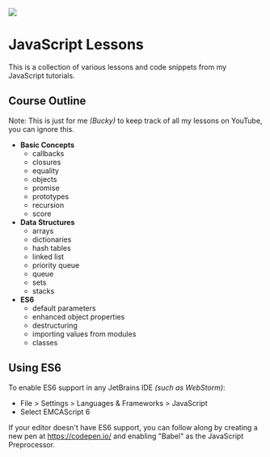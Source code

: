 ![](http://i.imgur.com/vPUXp2n.png)

# JavaScript Lessons

This is a collection of various lessons and code snippets from my JavaScript tutorials.

## Course Outline

Note: This is just for me *(Bucky)* to keep track of all my lessons on YouTube, you can ignore this.

- **Basic Concepts**
  - callbacks
  - closures
  - equality
  - objects
  - promise
  - prototypes
  - recursion
  - score
- **Data Structures**
  - arrays
  - dictionaries
  - hash tables
  - linked list
  - priority queue
  - queue
  - sets
  - stacks
- **ES6**
  - default parameters
  - enhanced object properties
  - destructuring
  - importing values from modules
  - classes

## Using ES6

To enable ES6 support in any JetBrains IDE *(such as WebStorm)*:
- File > Settings > Languages & Frameworks > JavaScript
- Select EMCAScript 6

If your editor doesn't have ES6 support, you can follow along by creating a new pen at https://codepen.io/ and enabling
"Babel" as the JavaScript Preprocessor.
